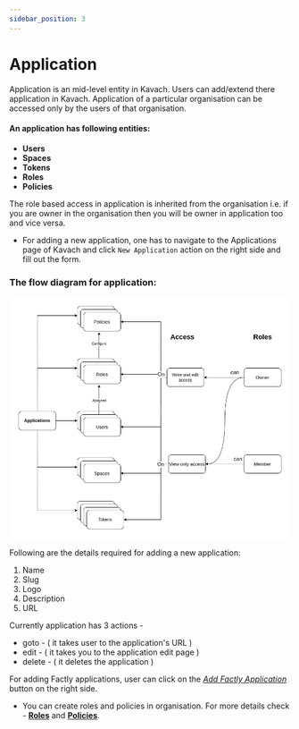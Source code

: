 ```yaml
---
sidebar_position: 3
---
```

# Application

Application is an mid-level entity in Kavach. Users can add/extend there application in Kavach. Application of a particular organisation can be accessed only by the users of that organisation. 

#### An application has following entities:
- **Users**
- **Spaces**
- **Tokens**
- **Roles**
- **Policies**

The role based access in application is inherited from the organisation i.e. if you are owner in the organisation then you will be owner in application too and vice versa.

- For adding a new application, one has to navigate to the Applications page of Kavach and click ```New Application```  action   on the right side and fill out the form.

### The flow diagram for application:


![application-image](../../static/img/application.jpg "application-flow-diagram")

Following are the details required for adding a new application:
1. Name
2. Slug
3. Logo
4. Description
5. URL

Currently application has 3 actions -
- goto - ( it takes user to the application's URL )
- edit - ( it takes you to the application edit page )
- delete - ( it deletes the application )


For adding Factly applications, user can click on the *[Add Factly Application](https://factlylabs.com/)* button on the right side.

- You can create roles and policies in organisation. For more details check - [**Roles**](/docs/core-concepts/roles) and [**Policies**](/docs/core-concepts/policies).